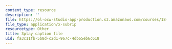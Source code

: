 ```yaml
---
content_type: resource
description: ''
file: https://ol-ocw-studio-app-production.s3.amazonaws.com/courses/18-06sc-linear-algebra-fall-2011/fa3c11fb5b8dc2d1967c4db65eb6c618_AMLekTJR5_U.srt
file_type: application/x-subrip
resourcetype: Other
title: 3play caption file
uid: fa3c11fb-5b8d-c2d1-967c-4db65eb6c618
---
```

